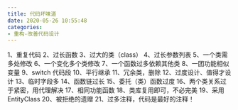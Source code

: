```yaml
---
title: 代码坏味道
date: 2020-05-26 10:55:48
categories:
- 重构-改善代码设计
---
```

1、重复代码
2、过长函数
3、过大的类（class）
4、过长参数列表
5、一个类需多处修改
6、一个变化多个类修改
7、一个函数过多依赖其他类
8、一团功能相似变量
9、switch 代码段
10、平行继承
11、冗余类，删除
12、过度设计、值得才设计
13、临时字段多
14、函数链过长
15、委托（类）函数过度
16、两个类关系过于紧密，用代理解决
17、相同功能函数
18、类库复用即可，不必完美
19、采用EntityClass
20、被拒绝的遗赠
21、过多注释，代码是最好的注释！
